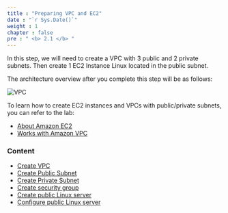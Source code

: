 ```yaml
---
title : "Preparing VPC and EC2"
date : "`r Sys.Date()`"
weight : 1
chapter : false
pre : " <b> 2.1 </b> "
---
```


In this step, we will need to create a VPC with 3 public and 2 private subnets. Then create 1 EC2 Instance Linux located in the public subnet.

The architecture overview after you complete this step will be as follows:

![VPC](/workshop-01-wordpress-deployment-on-eks/images/2.prerequisite/ws01-prep01.png)

To learn how to create EC2 instances and VPCs with public/private subnets, you can refer to the lab:
- [About Amazon EC2](https://000004.awsstudygroup.com/en/)
- [Works with Amazon VPC](https://000003.awsstudygroup.com/en/)

### Content
- [Create VPC](2.1.1-createvpc/)
- [Create Public Subnet](2.1.2-createpublicsubnet/)
- [Create Private Subnet](2.1.3-createprivatesubnet/)
- [Create security group](2.1.4-createsecgroup/)
- [Create public Linux server](2.1.5-createec2linux/)
- [Configure public Linux server](2.1.6-configureec2linux/)
